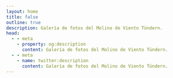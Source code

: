 ```yaml
---
layout: home
title: false
outline: true
description: Galería de fotos del Molino de Viento Tündern.
head:
  - - meta
    - property: og:description
      content: Galería de fotos del Molino de Viento Tündern.
  - - meta
    - name: twitter:description
      content: Galería de fotos del Molino de Viento Tündern.
---
```


<script setup>
import Gallery from '../pages/Gallery.vue'
</script>

<Gallery />

